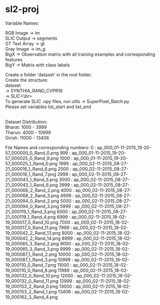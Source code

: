 # sl2-proj

Variable Names:

RGB Image -> im <br />
SLIC Output -> segments<br />
GT Text Array -> gt<br />
Gray Image -> im_g<br />
BigX -> Observation matrix with all training examples and corresponding features<br />
BigY -> Matrix with class labels<br />

Create a folder 'dataset' in the root folder.<br />
Create the structure:<br />  dataset<br />
                           -> SYNTHIA_RAND_CVPR16<br />
                                 -> SLIC<\br><br />
To generate SLIC .npy files, run utils -> SuperPixel_Batch.py<br />
Please set variables list_start and list_end<br /><br />

Dataset Distribution:<br />
Bharat: 1000 - 3999<br />
Tharun: 4000 - 10999<br />
Girish: 11000 - 13406<br />

File Names and corresponding numbers:
0 : ap_000_01-11-2015_19-20-57_000000_0_Rand_0.png
999 : ap_000_01-11-2015_19-20-57_000025_0_Rand_9.png
1000 : ap_000_01-11-2015_19-20-57_000025_1_Rand_0.png
1999 : ap_000_02-11-2015_08-27-21_000016_1_Rand_6.png
2000 : ap_000_02-11-2015_08-27-21_000016_1_Rand_7.png
2999 : ap_000_02-11-2015_08-27-21_000043_1_Rand_5.png
3000 : ap_000_02-11-2015_08-27-21_000043_1_Rand_6.png
3999 : ap_000_02-11-2015_08-27-21_000068_2_Rand_2.png
4000 : ap_000_02-11-2015_08-27-21_000068_2_Rand_3.png
4999 : ap_000_02-11-2015_08-27-21_000094_0_Rand_2.png
5000 : ap_000_02-11-2015_08-27-21_000094_0_Rand_3.png
5999 : ap_000_02-11-2015_08-27-21_000119_1_Rand_3.png
6000 : ap_000_02-11-2015_08-27-21_000119_1_Rand_4.png
6999 : ap_000_02-11-2015_18-02-19_000017_0_Rand_10.png
7000 : ap_000_02-11-2015_18-02-19_000017_0_Rand_11.png
7999 : ap_000_02-11-2015_18-02-19_000042_2_Rand_13.png
8000 : ap_000_02-11-2015_18-02-19_000042_2_Rand_14.png
8999 : ap_000_02-11-2015_18-02-19_000065_3_Rand_2.png
9000 : ap_000_02-11-2015_18-02-19_000065_3_Rand_3.png
9999 : ap_000_02-11-2015_18-02-19_000087_1_Rand_2.png
10000 : ap_000_02-11-2015_18-02-19_000087_1_Rand_3.png
10999 : ap_000_02-11-2015_18-02-19_000110_0_Rand_7.png
11000 : ap_000_02-11-2015_18-02-19_000110_0_Rand_8.png
11999 : ap_000_02-11-2015_18-02-19_000132_0_Rand_10.png
12000 : ap_000_02-11-2015_18-02-19_000132_0_Rand_11.png
12999 : ap_000_02-11-2015_18-02-19_000153_2_Rand_0.png
13000 : ap_000_02-11-2015_18-02-19_000153_2_Rand_1.png
13406 : ap_000_02-11-2015_18-02-19_000162_3_Rand_4.png

